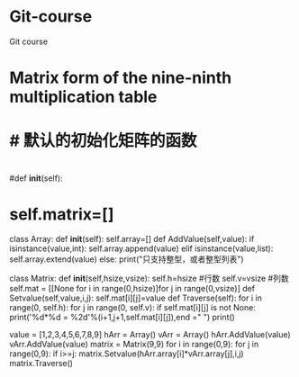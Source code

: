 # Git-course
Git course 
# Matrix form of the nine-ninth multiplication table
# # 默认的初始化矩阵的函数
# ############################
#def __init__(self):
#    self.matrix=[]

class Array:
    def __init__(self):
        self.array=[]
    def AddValue(self,value):
        if isinstance(value,int):
            self.array.append(value)
        elif isinstance(value,list):
            self.array.extend(value)
        else:
            print("只支持整型，或者整型列表")



class Matrix:
    def __init__(self,hsize,vsize):
        self.h=hsize #行数
        self.v=vsize #列数
        self.mat = [[None for i in range(0,hsize)]for j in range(0,vsize)]
    def Setvalue(self,value,i,j):
        self.mat[i][j]=value
    def Traverse(self):
        for i in range(0, self.h):
            for j in range(0, self.v):
                if self.mat[i][j] is not None:
                    print('%d*%d = %2d'%(i+1,j+1,self.mat[i][j]),end =" ")
            print()


value = [1,2,3,4,5,6,7,8,9]
hArr = Array()
vArr = Array()
hArr.AddValue(value)
vArr.AddValue(value)
matrix = Matrix(9,9)
for i in range(0,9):
    for j in range(0,9):
        if i>=j:
            matrix.Setvalue(hArr.array[i]*vArr.array[j],i,j)
matrix.Traverse()
